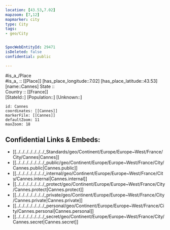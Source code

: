 ```yaml
---
location: [43.53,7.02] 
mapzoom: [7,12] 
mapmarker: city 
type: City
tags:
- geo/City


SpocWebEntityId: 29471
isDeleted: false
confidential: public

---
```

#is_a_/Place  
#is_a_ :: [[Place]] 
[has_place_longitude::7.02] 
[has_place_latitude::43.53] 
[name::Cannes] 
State ::  
Country :: [[France]]  
[StateId::] 
[Population::] 
[Unknown::] 


```leaflet
id: Cannes
coordinates: [[Cannes]] 
markerFile: [[Cannes]] 
defaultZoom: 11 
maxZoom: 18
```


## Confidential Links & Embeds: 
- [[../../../../../../../_Standards/geo/Continent/Europe/Europe~West/France/City/Cannes|Cannes]] 
- [[../../../../../../../_public/geo/Continent/Europe/Europe~West/France/City/Cannes.public|Cannes.public]] 
- [[../../../../../../../_internal/geo/Continent/Europe/Europe~West/France/City/Cannes.internal|Cannes.internal]] 
- [[../../../../../../../_protect/geo/Continent/Europe/Europe~West/France/City/Cannes.protect|Cannes.protect]] 
- [[../../../../../../../_private/geo/Continent/Europe/Europe~West/France/City/Cannes.private|Cannes.private]] 
- [[../../../../../../../_personal/geo/Continent/Europe/Europe~West/France/City/Cannes.personal|Cannes.personal]] 
- [[../../../../../../../_secret/geo/Continent/Europe/Europe~West/France/City/Cannes.secret|Cannes.secret]] 
